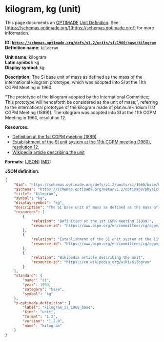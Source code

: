 # kilogram, kg (unit)

This page documents an [OPTIMADE](https://www.optimade.org/) [Unit Definition](https://schemas.optimade.org/#definitions). See [https://schemas.optimade.org/](https://schemas.optimade.org/) for more information.

**ID: [`https://schemas.optimade.org/defs/v1.2/units/si/1960/base/kilogram`](https://schemas.optimade.org/defs/v1.2/units/si/1960/base/kilogram.md)**  
**Definition name:** `kilogram`

**Unit name:** kilogram  
**Latin symbol:** kg  
**Display symbol:** kg  
  
**Description:** The SI base unit of mass as defined as the mass of the international kilogram prototype, which was adopted into SI at the 11th CGPM Meeting in 1960.

"The prototype of the kilogram adopted by the International Committee; This prototype will henceforth be considered as the unit of mass;", referring to the international prototype of the kilogram made of platinum-iridium [1st CGPM Meeting (1889)].
The kilogram was adopted into SI at the 11th CGPM Meeting in 1960, resolution 12.

**Resources:**

- [Definition at the 1st CGPM meeting (1889)](https://www.bipm.org/en/committees/cg/cgpm/1-1889)
- [Establishment of the SI unit system at the 11th CGPM meeting (1960), resolution 12.](https://www.bipm.org/en/committees/cg/cgpm/11-1960/resolution-12)
- [Wikipedia article describing the unit](https://en.wikipedia.org/wiki/Kilogram)


**Formats:** [[JSON](kilogram.json)] [[MD](kilogram.md)]

**JSON definition:**

``` json
{
    "$id": "https://schemas.optimade.org/defs/v1.2/units/si/1960/base/kilogram",
    "$schema": "https://schemas.optimade.org/meta/v1.2/optimade/physical_unit_definition.json",
    "title": "kilogram",
    "symbol": "kg",
    "display-symbol": "kg",
    "description": "The SI base unit of mass as defined as the mass of the international kilogram prototype, which was adopted into SI at the 11th CGPM Meeting in 1960.\n\n\"The prototype of the kilogram adopted by the International Committee; This prototype will henceforth be considered as the unit of mass;\", referring to the international prototype of the kilogram made of platinum-iridium [1st CGPM Meeting (1889)].\nThe kilogram was adopted into SI at the 11th CGPM Meeting in 1960, resolution 12.",
    "resources": [
        {
            "relation": "Definition at the 1st CGPM meeting (1889)",
            "resource-id": "https://www.bipm.org/en/committees/cg/cgpm/1-1889"
        },
        {
            "relation": "Establishment of the SI unit system at the 11th CGPM meeting (1960), resolution 12.",
            "resource-id": "https://www.bipm.org/en/committees/cg/cgpm/11-1960/resolution-12"
        },
        {
            "relation": "Wikipedia article describing the unit",
            "resource-id": "https://en.wikipedia.org/wiki/Kilogram"
        }
    ],
    "standard": {
        "name": "si",
        "year": 1960,
        "category": "base",
        "symbol": "kg"
    },
    "x-optimade-definition": {
        "label": "kilogram_si_1960_base",
        "kind": "unit",
        "format": "1.2",
        "version": "1.2.0",
        "name": "kilogram"
    }
}
```